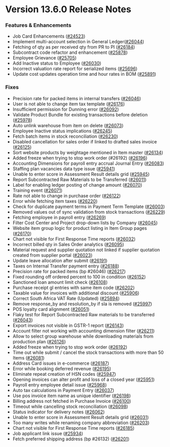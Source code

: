 # Version 13.6.0 Release Notes

### Features & Enhancements

- Job Card Enhancements ([#24523](https://github.com/frappe/draerp/pull/24523))
- Implement multi-account selection in General Ledger([#26044](https://github.com/frappe/draerp/pull/26044))
- Fetching of qty as per received qty from PR to PI ([#26184](https://github.com/frappe/draerp/pull/26184))
- Subcontract code refactor and enhancement ([#25878](https://github.com/frappe/draerp/pull/25878))
- Employee Grievance ([#25705](https://github.com/frappe/draerp/pull/25705))
- Add Inactive status to Employee ([#26030](https://github.com/frappe/draerp/pull/26030))
- Incorrect valuation rate report for serialized items ([#25696](https://github.com/frappe/draerp/pull/25696))
- Update cost updates operation time and hour rates in BOM ([#25891](https://github.com/frappe/draerp/pull/25891))

### Fixes

- Precision rate for packed items in internal transfers ([#26046](https://github.com/frappe/draerp/pull/26046))
- User is not able to change item tax template ([#26176](https://github.com/frappe/draerp/pull/26176))
- Insufficient permission for Dunning error ([#26092](https://github.com/frappe/draerp/pull/26092))
- Validate Product Bundle for existing transactions before deletion ([#25978](https://github.com/frappe/draerp/pull/25978))
- Auto unlink warehouse from item on delete ([#26073](https://github.com/frappe/draerp/pull/26073))
- Employee Inactive status implications ([#26245](https://github.com/frappe/draerp/pull/26245))
- Fetch batch items in stock reconciliation ([#26230](https://github.com/frappe/draerp/pull/26230))
- Disabled cancellation for sales order if linked to drafted sales invoice ([#26125](https://github.com/frappe/draerp/pull/26125))
- Sort website products by weightage mentioned in Item master ([#26134](https://github.com/frappe/draerp/pull/26134))
- Added freeze when trying to stop work order (#26192) ([#26196](https://github.com/frappe/draerp/pull/26196))
- Accounting Dimensions for payroll entry accrual Journal Entry ([#26083](https://github.com/frappe/draerp/pull/26083))
- Staffing plan vacancies data type issue ([#25941](https://github.com/frappe/draerp/pull/25941))
- Unable to enter score in Assessment Result details grid ([#25945](https://github.com/frappe/draerp/pull/25945))
- Report Subcontracted Raw Materials to be Transferred ([#26011](https://github.com/frappe/draerp/pull/26011))
- Label for enabling ledger posting of change amount ([#26070](https://github.com/frappe/draerp/pull/26070))
- Training event ([#26071](https://github.com/frappe/draerp/pull/26071))
- Rate not able to change in purchase order ([#26122](https://github.com/frappe/draerp/pull/26122))
- Error while fetching item taxes ([#26220](https://github.com/frappe/draerp/pull/26220))
- Check for duplicate payment terms in Payment Term Template ([#26003](https://github.com/frappe/draerp/pull/26003))
- Removed values out of sync validation from stock transactions ([#26229](https://github.com/frappe/draerp/pull/26229))
- Fetching employee in payroll entry ([#26269](https://github.com/frappe/draerp/pull/26269))
- Filter Cost Center and Project drop-down lists by Company ([#26045](https://github.com/frappe/draerp/pull/26045))
- Website item group logic for product listing in Item Group pages ([#26170](https://github.com/frappe/draerp/pull/26170))
- Chart not visible for First Response Time reports ([#26032](https://github.com/frappe/draerp/pull/26032))
- Incorrect billed qty in Sales Order analytics ([#26095](https://github.com/frappe/draerp/pull/26095))
- Material request and supplier quotation not linked if supplier quotation created from supplier portal ([#26023](https://github.com/frappe/draerp/pull/26023))
- Update leave allocation after submit ([#26191](https://github.com/frappe/draerp/pull/26191))
- Taxes on Internal Transfer payment entry ([#26188](https://github.com/frappe/draerp/pull/26188))
- Precision rate for packed items (bp #26046) ([#26217](https://github.com/frappe/draerp/pull/26217))
- Fixed rounding off ordered percent to 100 in condition ([#26152](https://github.com/frappe/draerp/pull/26152))
- Sanctioned loan amount limit check ([#26108](https://github.com/frappe/draerp/pull/26108))
- Purchase receipt gl entries with same item code ([#26202](https://github.com/frappe/draerp/pull/26202))
- Taxable value for invoices with additional discount ([#25906](https://github.com/frappe/draerp/pull/25906))
- Correct South Africa VAT Rate (Updated) ([#25894](https://github.com/frappe/draerp/pull/25894))
- Remove response_by and resolution_by if sla is removed ([#25997](https://github.com/frappe/draerp/pull/25997))
- POS loyalty card alignment ([#26051](https://github.com/frappe/draerp/pull/26051))
- Flaky test for Report Subcontracted Raw materials to be transferred ([#26043](https://github.com/frappe/draerp/pull/26043))
- Export invoices not visible in GSTR-1 report ([#26143](https://github.com/frappe/draerp/pull/26143))
- Account filter not working with accounting dimension filter ([#26211](https://github.com/frappe/draerp/pull/26211))
- Allow to select group warehouse while downloading materials from production plan ([#26126](https://github.com/frappe/draerp/pull/26126))
- Added freeze when trying to stop work order ([#26192](https://github.com/frappe/draerp/pull/26192))
- Time out while submit / cancel the stock transactions with more than 50 Items ([#26081](https://github.com/frappe/draerp/pull/26081))
- Address Card issues in e-commerce ([#26187](https://github.com/frappe/draerp/pull/26187))
- Error while booking deferred revenue ([#26195](https://github.com/frappe/draerp/pull/26195))
- Eliminate repeat creation of HSN codes ([#25947](https://github.com/frappe/draerp/pull/25947))
- Opening invoices can alter profit and loss of a closed year ([#25951](https://github.com/frappe/draerp/pull/25951))
- Payroll entry employee detail issue ([#25968](https://github.com/frappe/draerp/pull/25968))
- Auto tax calculations in Payment Entry ([#26037](https://github.com/frappe/draerp/pull/26037))
- Use pos invoice item name as unique identifier ([#26198](https://github.com/frappe/draerp/pull/26198))
- Billing address not fetched in Purchase Invoice ([#26100](https://github.com/frappe/draerp/pull/26100))
- Timeout while cancelling stock reconciliation ([#26098](https://github.com/frappe/draerp/pull/26098))
- Status indicator for delivery notes ([#26062](https://github.com/frappe/draerp/pull/26062))
- Unable to enter score in Assessment Result details grid ([#26031](https://github.com/frappe/draerp/pull/26031))
- Too many writes while renaming company abbreviation ([#26203](https://github.com/frappe/draerp/pull/26203))
- Chart not visible for First Response Time reports ([#26185](https://github.com/frappe/draerp/pull/26185))
- Job applicant link issue ([#25934](https://github.com/frappe/draerp/pull/25934))
- Fetch preferred shipping address (bp #26132) ([#26201](https://github.com/frappe/draerp/pull/26201))
